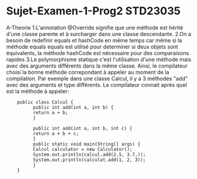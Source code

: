 # Sujet-Examen-1-Prog2    STD23035

A-Theorie 
  1.L'annotation @Override signifie que une méthode est hérité d'une classe parente et à surcharger dans une classe descendante.
  2.On a besoin de redefinir equals et hashCode en même temps car même si la méthode equals equals est utilisé pour determiner si deux objets sont équivalents, 
    la méthode hashCode est nécessaire pour des comparaisons rapides
  3.Le polymorphisme statique c'est l'utilisation d'une méthode mais avec des arguments différents dans la même classe. Ainsi,  le compilateur choisi la bonne méthode correpondant à 
    appeler au moment de la compilation.
    Par exemple dans une classe Calcul, il y a 3 méthodes "add" avec des arguments et type différents. Le compilateur connait après quel est la méthode à appeler:

        public class Calcul {  
              public int add(int a, int b) {  
              return a + b;  
              }  
              
              public int add(int a, int b, int c) {  
              return a + b + c;  
              }  
              public static void main(String[] args) {  
              Calcul calculator = new Calculator();  
              System.out.println(calcul.add(2.5, 3.7,));  
              System.out.println(calculat.add(1, 2, 3));  
              }  
        }  
